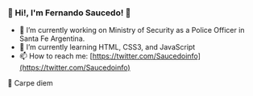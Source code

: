 ### 👋 Hi!, I'm Fernando Saucedo! :robot:	

- 🔭 I’m currently working on Ministry of Security as a Police Officer in Santa Fe Argentina.
- 🌱 I’m currently learning HTML, CSS3, and JavaScript
- 📫 How to reach me: [https://twitter.com/Saucedoinfo](https://twitter.com/Saucedoinfo)

💪 Carpe diem


